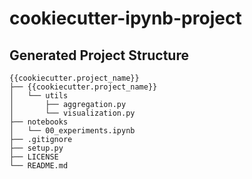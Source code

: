 # cookiecutter-ipynb-project

## Generated Project Structure
    {{cookiecutter.project_name}}
    ├── {{cookiecutter.project_name}}
    │   └── utils
    │       ├── aggregation.py
    │       └── visualization.py
    ├── notebooks
    │   └── 00_experiments.ipynb
    ├── .gitignore
    ├── setup.py
    ├── LICENSE
    └── README.md
